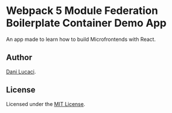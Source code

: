 # Webpack 5 Module Federation Boilerplate Container Demo App

An app made to learn how to build Microfrontends with React.

## Author

[Dani Lucaci](https://www.danilucaci.com/).

## License

Licensed under the [MIT License](./LICENSE).
